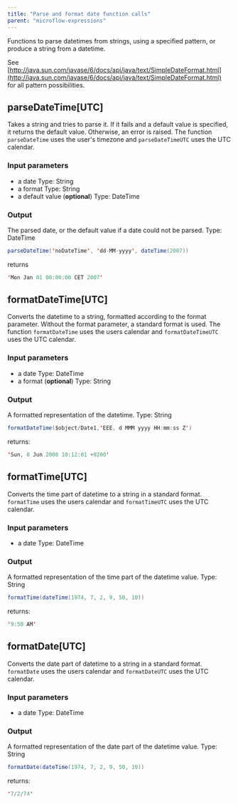 ```yaml
---
title: "Parse and format date function calls"
parent: "microflow-expressions"
---
```

Functions to parse datetimes from strings, using a specified pattern, or produce a string from a datetime.

See [http://java.sun.com/javase/6/docs/api/java/text/SimpleDateFormat.html](http://java.sun.com/javase/6/docs/api/java/text/SimpleDateFormat.html) for all pattern possibilities.

## parseDateTime[UTC]

Takes a string and tries to parse it. If it fails and a default value is specified, it returns the default value. Otherwise, an error is raised. The function `parseDateTime` uses the user's timezone and `parseDateTimeUTC` uses the UTC calendar.

### Input parameters

*   a date
    Type: String
*   a format
    Type: String
*   a default value (**optional**)
    Type: DateTime

### Output

The parsed date, or the default value if a date could not be parsed.
Type: DateTime

```java
parseDateTime('noDateTime', 'dd-MM-yyyy', dateTime(2007))

```

returns

```java
'Mon Jan 01 00:00:00 CET 2007'

```

## formatDateTime[UTC]

Converts the datetime to a string, formatted according to the format parameter. Without the format parameter, a standard format is used. The function `formatDateTime` uses the users calendar and `formatDateTimeUTC` uses the UTC calendar.

### Input parameters

*   a date
    Type: DateTime
*   a format (**optional**)
    Type: String

### Output

A formatted representation of the datetime.
Type: String

```java
formatDateTime($object/Date1,'EEE, d MMM yyyy HH:mm:ss Z')

```

returns:

```java
'Sun, 8 Jun 2008 10:12:01 +0200'

```

## formatTime[UTC]

Converts the time part of datetime to a string in a standard format. `formatTime` uses the users calendar and `formatTimeUTC` uses the UTC calendar.

### Input parameters

*   a date
    Type: DateTime

### Output

A formatted representation of the time part of the datetime value.
Type: String

```java
formatTime(dateTime(1974, 7, 2, 9, 50, 10))

```

returns:

```java
'9:50 AM'

```

## formatDate[UTC]

Converts the date part of datetime to a string in a standard format. `formatDate` uses the users calendar and `formatDateUTC` uses the UTC calendar.

### Input parameters

*   a date
    Type: DateTime

### Output

A formatted representation of the date part of the datetime value.
Type: String

```java
formatDate(dateTime(1974, 7, 2, 9, 50, 10))

```

returns:

```java
'7/2/74'

```
